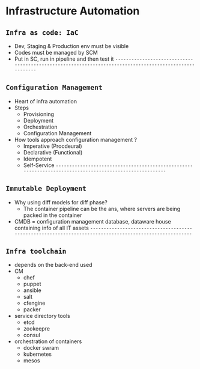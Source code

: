 # Infrastructure Automation
## `Infra as code: IaC`
  - Dev, Staging & Production env must be visible
  - Codes must be managed by SCM
  - Put in SC, run in pipeline and then test it
`--------------------------------------------------------------------------------------------------------`
## `Configuration Management`
  - Heart of infra automation
  - Steps
    - Provisioning
    - Deployment
    - Orchestration
    - Configuration Management
  - How tools approach configuration management ?
    - Imperative (Procdeural)
    - Declarative (Functional)
    - Idempotent
    - Self-Service
`--------------------------------------------------------------------------------------------------------`
## `Immutable Deployment`
  - Why using diff models for diff phase?
    - The container pipeline can be the ans, where servers are being packed in the container
  - CMDB = configuration management database, dataware house containing info of all IT assets
`--------------------------------------------------------------------------------------------------------`
## `Infra toolchain`
  - depends on the back-end used
  - CM
    - chef
    - puppet
    - ansible
    - salt
    - cfengine
    - packer
  - service directory tools
    - etcd
    - zookeepre
    - consul
  - orchestration of containers 
    - docker swram
    - kubernetes
    - mesos
